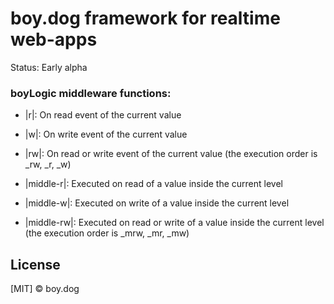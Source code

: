 ﻿# boy.dog framework for realtime web-apps

Status: Early alpha

### boyLogic middleware functions:

 - |r|: On read event of the current value
 - |w|: On write event of the current value
 - |rw|: On read or write event of the current value (the execution order is _rw, _r, _w)
 
 - |middle-r|: Executed on read of a value inside the current level
 - |middle-w|: Executed on write of a value inside the current level
 - |middle-rw|: Executed on read or write of a value inside the current level (the execution order is _mrw, _mr, _mw)

## License

[MIT] © boy.dog